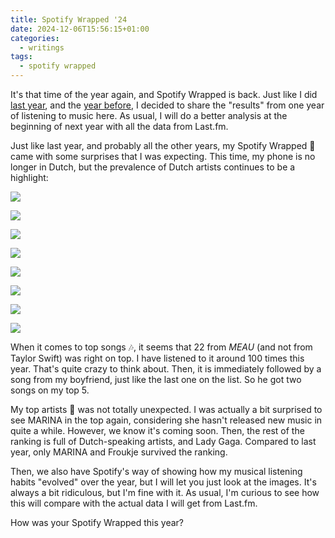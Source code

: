 ```yaml
---
title: Spotify Wrapped '24
date: 2024-12-06T15:56:15+01:00
categories:
  - writings
tags:
  - spotify wrapped
---
```


It's that time of the year again, and Spotify Wrapped is back. Just like I did [last year](/2023/11/30/spotify-wrapped/), and the [year before](/2023/01/02/year-in-music/#spotify-wrapped), I decided to share the "results" from one year of listening to music here. As usual, I will do a better analysis at the beginning of next year with all the data from Last.fm.

<!--more-->

Just like last year, and probably all the other years, my Spotify Wrapped 🎁 came with some surprises that I was expecting. This time, my phone is no longer in Dutch, but the prevalence of Dutch artists continues to be a highlight:

<div class='fg' style='grid-template-columns: repeat(4, 1fr)'>

![](image:2024-12-06-spotify-wrapped-top-artist)

![](image:2024-12-06-spotify-wrapped-top-artists)

![](image:2024-12-06-spotify-wrapped-top-song)

![](image:2024-12-06-spotify-wrapped-top-songs)

![](image:2024-12-06-spotify-wrapped-minutes)

![](image:2024-12-06-spotify-wrapped-january)

![](image:2024-12-06-spotify-wrapped-july)

![](image:2024-12-06-spotify-wrapped-september)

</div>

When it comes to top songs 🎶, it seems that 22 from *MEAU* (and not from Taylor Swift) was right on top. I have listened to it around 100 times this year. That's quite crazy to think about. Then, it is immediately followed by a song from my boyfriend, just like the last one on the list. So he got two songs on my top 5.

My top artists 🎤 was not totally unexpected. I was actually a bit surprised to see MARINA in the top again, considering she hasn't released new music in quite a while. However, we know it's coming soon. Then, the rest of the ranking is full of Dutch-speaking artists, and Lady Gaga. Compared to last year, only MARINA and Froukje survived the ranking.

Then, we also have Spotify's way of showing how my musical listening habits "evolved" over the year, but I will let you just look at the images. It's always a bit ridiculous, but I'm fine with it. As usual, I'm curious to see how this will compare with the actual data I will get from Last.fm.

How was your Spotify Wrapped this year?
